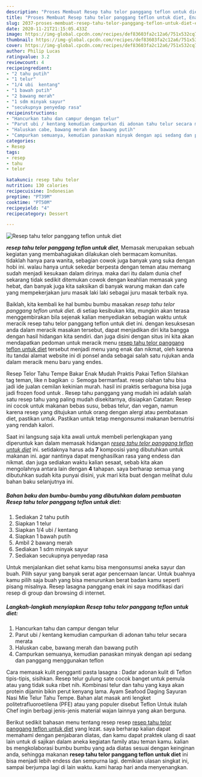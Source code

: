 ```yaml
---
description: "Proses Membuat Resep tahu telor panggang teflon untuk diet, Enak"
title: "Proses Membuat Resep tahu telor panggang teflon untuk diet, Enak"
slug: 2037-proses-membuat-resep-tahu-telor-panggang-teflon-untuk-diet-enak
date: 2020-11-21T21:15:05.433Z
image: https://img-global.cpcdn.com/recipes/def83603fa2c12a6/751x532cq70/resep-tahu-telor-panggang-teflon-untuk-diet-foto-resep-utama.jpg
thumbnail: https://img-global.cpcdn.com/recipes/def83603fa2c12a6/751x532cq70/resep-tahu-telor-panggang-teflon-untuk-diet-foto-resep-utama.jpg
cover: https://img-global.cpcdn.com/recipes/def83603fa2c12a6/751x532cq70/resep-tahu-telor-panggang-teflon-untuk-diet-foto-resep-utama.jpg
author: Philip Lucas
ratingvalue: 3.2
reviewcount: 4
recipeingredient:
- "2 tahu putih"
- "1 telur"
- "1/4 ubi  kentang"
- "1 bawah putih"
- "2 bawang merah"
- "1 sdm minyak sayur"
- "secukupnya penyedap rasa"
recipeinstructions:
- "Hancurkan tahu dan campur dengan telur"
- "Parut ubi / kentang kemudian campurkan di adonan tahu telur secara merata"
- "Haluskan cabe, bawang merah dan bawang putih"
- "Campurkan semuanya, kemudian panaskan minyak dengan api sedang dan panggang menggunakan teflon"
categories:
- Resep
tags:
- resep
- tahu
- telor

katakunci: resep tahu telor 
nutrition: 130 calories
recipecuisine: Indonesian
preptime: "PT39M"
cooktime: "PT50M"
recipeyield: "4"
recipecategory: Dessert

---
```



![Resep tahu telor panggang teflon untuk diet](https://img-global.cpcdn.com/recipes/def83603fa2c12a6/751x532cq70/resep-tahu-telor-panggang-teflon-untuk-diet-foto-resep-utama.jpg)

<b><i>resep tahu telor panggang teflon untuk diet</i></b>, Memasak merupakan sebuah kegiatan yang membahagiakan dilakukan oleh bermacam komunitas. tidaklah hanya para wanita, sebagian cowok juga banyak yang suka dengan hobi ini. walau hanya untuk sekedar berpesta dengan teman atau memang sudah menjadi kesukaan dalam dirinya. maka dari itu dalam dunia chef sekarang tidak sedikit ditemukan cowok dengan keahlian memasak yang hebat, dan banyak juga kita saksikan di banyak warung makan dan cafe yang mempekerjakan juru masak laki laki sebagai juru masak terbaik nya.

Baiklah, kita kembali ke hal bumbu bumbu masakan <i>resep tahu telor panggang teflon untuk diet</i>. di setiap kesibukan kita, mungkin akan terasa menggembirakan bila sejenak kalian menyediakan sebagian waktu untuk meracik resep tahu telor panggang teflon untuk diet ini. dengan kesuksesan anda dalam meracik masakan tersebut, dapat menjadikan diri kita bangga dengan hasil hidangan kita sendiri. dan juga disini dengan situs ini kita akan mendapatkan pedoman untuk meracik menu <u>resep tahu telor panggang teflon untuk diet</u> tersebut menjadi menu yang enak dan nikmat, oleh karena itu tandai alamat website ini di ponsel anda sebagai salah satu rujukan anda dalam meracik menu baru yang endes.

Resep Telor Tahu Tempe Bakar Enak Mudah Praktis Pakai Teflon Silahkan tag teman, like n bagikan ☺ Semoga bermanfaat. resep olahan tahu bisa jadi ide jualan cemilan kekinian murah. hasil ini praktis serbaguna bisa juga jadi frozen food untuk . Resep tahu panggang yang mudah ini adalah salah satu resep tahu yang paling mudah disekitarnya, disiapkan Catatan: Resep ini cocok untuk makanan bebas susu, bebas telur, dan vegan, namun karena resep yang ditujukan untuk orang dengan alergi atau pembatasan diet, pastikan untuk. Pastikan untuk tetap mengonsumsi makanan bernutrisi yang rendah kalori.


Saat ini langsung saja kita awali untuk membeli perlengkapan yang diperuntuk kan dalam memasak hidangan <u><i>resep tahu telor panggang teflon untuk diet</i></u> ini. setidaknya harus ada <b>7</b> komposisi yang dibutuhkan untuk makanan ini. agar nantinya dapat menghasilkan rasa yang endess dan nikmat. dan juga sediakan waktu kalian sesaat, sebab kita akan mengolahnya antara lain dengan <b>4</b> tahapan. saya berharap semua yang dibutuhkan sudah kita punyai disini, yuk mari kita buat dengan melihat dulu bahan baku selanjutnya ini.

<!--inarticleads1-->

##### Bahan baku dan bumbu-bumbu yang dibutuhkan dalam pembuatan Resep tahu telor panggang teflon untuk diet:

1. Sediakan 2 tahu putih
1. Siapkan 1 telur
1. Siapkan 1/4 ubi / kentang
1. Siapkan 1 bawah putih
1. Ambil 2 bawang merah
1. Sediakan 1 sdm minyak sayur
1. Sediakan secukupnya penyedap rasa


Untuk menjalankan diet sehat kamu bisa mengonsumsi aneka sayur dan buah. Pilih sayur yang banyak serat agar pencernaan lancar. Untuk buahnya kamu pilih saja buah yang bisa menurunkan berat badan kamu seperti pisang misalnya. Resep lasagna panggang enak ini saya modifikasi dari resep di group dan browsing di internet. 

<!--inarticleads2-->

##### Langkah-langkah menyiapkan Resep tahu telor panggang teflon untuk diet:

1. Hancurkan tahu dan campur dengan telur
1. Parut ubi / kentang kemudian campurkan di adonan tahu telur secara merata
1. Haluskan cabe, bawang merah dan bawang putih
1. Campurkan semuanya, kemudian panaskan minyak dengan api sedang dan panggang menggunakan teflon


Cara memasak kulit pengganti pasta lasagna : Dadar adonan kulit di Teflon tipis-tipis, sisihkan. Resep telur gulung sate cocok banget untuk pemula atau yang tidak suka ribet nih. Kombinasi telur dan tahu yang kaya akan protein dijamin bikin perut kenyang lama. Ayam Seafood Daging Sayuran Nasi Mie Telur Tahu Tempe. Bahan alat masak anti lengket politetrafluoroetilena (PFE) atau yang populer disebut Teflon Untuk itulah Chef ingin berbagi jenis-jenis material wajan lainnya yang akan berguna. 

Berikut sedikit bahasan menu tentang resep resep <u>resep tahu telor panggang teflon untuk diet</u> yang lezat. saya berharap kalian dapat memahami dengan penjabaran diatas, dan kamu dapat praktek ulang di saat lain untuk di sajikan dalam aneka kegiatan family atau teman kamu. kalian bs mengkolaborasi bumbu bumbu yang ada diatas sesuai dengan keinginan anda, sehingga makanan <b>resep tahu telor panggang teflon untuk diet</b> ini bisa menjadi lebih endess dan sempurna lagi. demikian ulasan singkat ini, sampai berjumpa lagi di lain waktu. kami harap hari anda menyenangkan.
